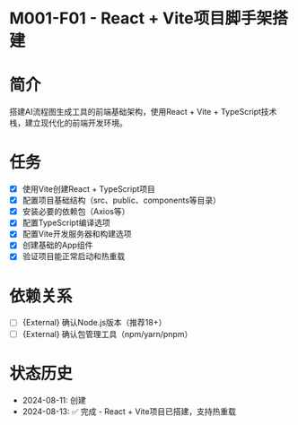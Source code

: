 # M001-F01 - React + Vite项目脚手架搭建

# 简介
搭建AI流程图生成工具的前端基础架构，使用React + Vite + TypeScript技术栈，建立现代化的前端开发环境。

# 任务
- [x] 使用Vite创建React + TypeScript项目
- [x] 配置项目基础结构（src、public、components等目录）
- [x] 安装必要的依赖包（Axios等）
- [x] 配置TypeScript编译选项
- [x] 配置Vite开发服务器和构建选项
- [x] 创建基础的App组件
- [x] 验证项目能正常启动和热重载

# 依赖关系
- [ ] {External} 确认Node.js版本（推荐18+）
- [ ] {External} 确认包管理工具（npm/yarn/pnpm）

# 状态历史
- 2024-08-11: 创建
- 2024-08-13: ✅ 完成 - React + Vite项目已搭建，支持热重载
